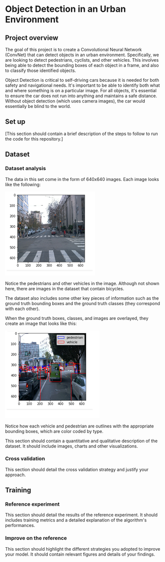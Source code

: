 # Object Detection in an Urban Environment

## Project overview
The goal of this project is to create a Convolutional Neural Network (ConvNet) that can detect objects in an urban environment. Specifically, we are looking to detect pedestrians, cyclists, and other vehicles. This involves being able to detect the bounding boxes of each object in a frame, and also to classify those identified objects.

Object Detection is critical to self-driving cars because it is needed for both safety and navigational needs. It's important to be able to identify both what and where something is on a particular image. For all objects, it's essential to ensure the car does not run into anything and maintains a safe distance. Without object detection (which uses camera images), the car would essentially be blind to the world.

## Set up
[This section should contain a brief description of the steps to follow to run the code for this repository.]

## Dataset
### Dataset analysis
The data in this set come in the form of 640x640 images. Each image looks like the following:

![Unaltered Image](img/base.png?raw=true)

Notice the pedestrians and other vehicles in the image. Although not shown here, there are images in the dataset that contain bicycles.

The dataset also includes some other key pieces of information such as the ground truth bounding boxes and the ground truth classes (they correspond with each other).

When the ground truth boxes, classes, and images are overlayed, they create an image that looks like this:

![Overlay Image](img/overlay.png?raw=true)

Notice how each vehicle and pedestrian are outlines with the appropriate bounding boxes, which are color coded by type. 



This section should contain a quantitative and qualitative description of the dataset. It should include images, charts and other visualizations.

### Cross validation
This section should detail the cross validation strategy and justify your approach.

## Training
### Reference experiment
This section should detail the results of the reference experiment. It should includes training metrics and a detailed explanation of the algorithm's performances.

### Improve on the reference
This section should highlight the different strategies you adopted to improve your model. It should contain relevant figures and details of your findings.
